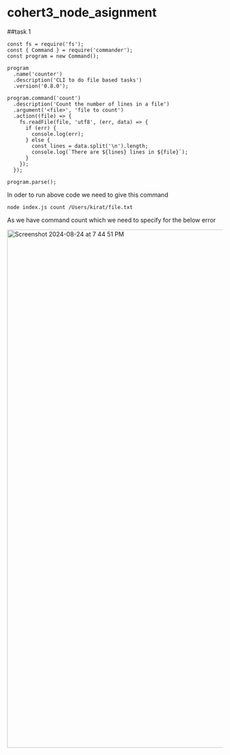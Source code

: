 ﻿# cohert3_node_asignment
 ##task 1

```
const fs = require('fs');
const { Command } = require('commander');
const program = new Command();

program
  .name('counter')
  .description('CLI to do file based tasks')
  .version('0.8.0');

program.command('count')
  .description('Count the number of lines in a file')
  .argument('<file>', 'file to count')
  .action((file) => {
    fs.readFile(file, 'utf8', (err, data) => {
      if (err) {
        console.log(err);
      } else {
        const lines = data.split('\n').length;
        console.log(`There are ${lines} lines in ${file}`);
      }
    });
  });

program.parse();
```
In oder to run above code we need to give this command

```
node index.js count /Users/kirat/file.txt
```
As we have command count which we need to specify for the below error

<img width="1210" alt="Screenshot 2024-08-24 at 7 44 51 PM" src="https://github.com/user-attachments/assets/a06d69e3-b77a-4472-8215-2aa4f7a769fe">
